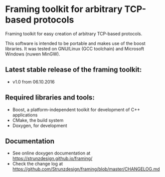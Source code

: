 # Framing toolkit for arbitrary TCP-based protocols 
Framing toolkit for easy creation of arbitrary TCP-based protocols.

This software is intended to be portable and makes use of the boost libraries. It was tested on GNU/Linux (GCC toolchain)
and Microsoft Windows (nuwen MinGW).

## Latest stable release of the framing toolkit:
- v1.0 from 06.10.2016

## Required libraries and tools:
- Boost, a platform-independent toolkit for development of C++ applications
- CMake, the build system
- Doxygen, for development

## Documentation
- See online doxygen documentation at https://strunzdesign.github.io/framing/
- Check the change log at https://github.com/Strunzdesign/framing/blob/master/CHANGELOG.md
